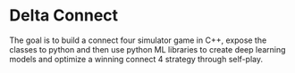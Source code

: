 # Delta Connect 
The goal is to build a connect four simulator game in C++, expose the classes to python and then use python ML libraries to create deep learning models and optimize a winning connect 4 strategy through self-play.
